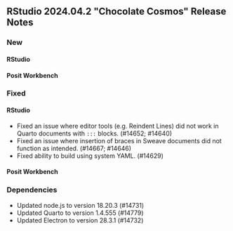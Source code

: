 ## RStudio 2024.04.2 "Chocolate Cosmos" Release Notes


### New

#### RStudio

#### Posit Workbench

### Fixed

#### RStudio

- Fixed an issue where editor tools (e.g. Reindent Lines) did not work in Quarto documents with `:::` blocks. (#14652; #14640)
- Fixed an issue where insertion of braces in Sweave documents did not function as intended. (#14667; #14646)
- Fixed ability to build using system YAML. (#14629)
  
#### Posit Workbench

### Dependencies

- Updated node.js to version 18.20.3 (#14731)
- Updated Quarto to version 1.4.555 (#14779)
- Updated Electron to version 28.3.1 (#14732)
